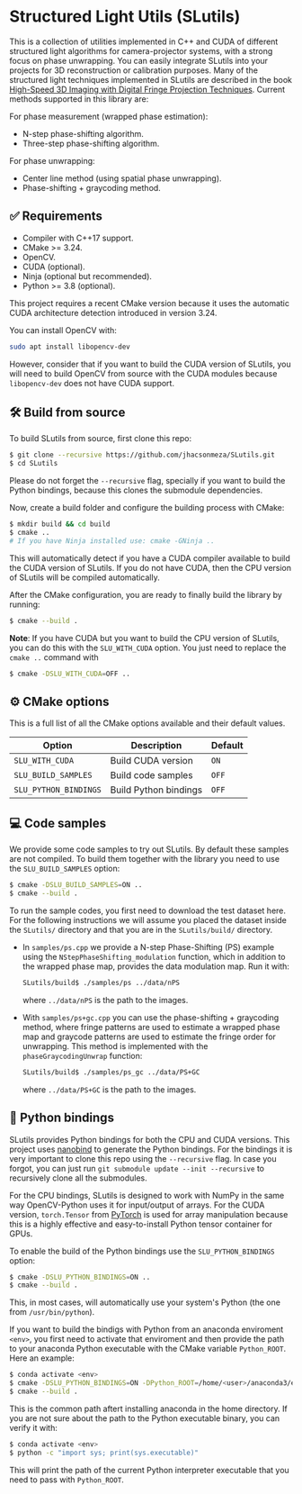 # Structured Light Utils (SLutils)

This is a collection of utilities implemented in C++ and CUDA of different structured light algorithms for camera-projector systems, with a strong focus on phase unwrapping. You can easily integrate SLutils into your projects for 3D reconstruction or calibration purposes. Many of the structured light techniques implemented in SLutils are described in the book [High-Speed 3D Imaging with Digital Fringe Projection Techniques](https://www.routledge.com/High-Speed-3D-Imaging-with-Digital-Fringe-Projection-Techniques/Zhang/p/book/9780367869724). Current methods supported in this library are:

For phase measurement (wrapped phase estimation):
* N-step phase-shifting algorithm.
* Three-step phase-shifting algorithm.

For phase unwrapping:
* Center line method (using spatial phase unwrapping).
* Phase-shifting + graycoding method.


## ✅ Requirements
* Compiler with C++17 support.
* CMake >= 3.24.
* OpenCV.
* CUDA (optional).
* Ninja (optional but recommended).
* Python >= 3.8 (optional).

This project requires a recent CMake version because it uses the automatic CUDA architecture detection introduced in version 3.24.

You can install OpenCV with:
```bash
sudo apt install libopencv-dev
```
However, consider that if you want to build the CUDA version of SLutils, you will need to build OpenCV from source with the CUDA modules because `libopencv-dev` does not have CUDA support.


## 🛠️ Build from source
To build SLutils from source, first clone this repo:
```bash
$ git clone --recursive https://github.com/jhacsonmeza/SLutils.git
$ cd SLutils
```
Please do not forget the `--recursive` flag, specially if you want to build the Python bindings, because this clones the submodule dependencies.

Now, create a build folder and configure the building process with CMake:
```bash
$ mkdir build && cd build
$ cmake ..
# If you have Ninja installed use: cmake -GNinja ..
```
This will automatically detect if you have a CUDA compiler available to build the CUDA version of SLutils. If you do not have CUDA, then the CPU version of SLutils will be compiled automatically.

After the CMake configuration, you are ready to finally build the library by running:
```bash
$ cmake --build .
```

**Note**: If you have CUDA but you want to build the CPU version of SLutils, you can do this with the `SLU_WITH_CUDA` option. You just need to replace the `cmake ..` command with
```bash
$ cmake -DSLU_WITH_CUDA=OFF ..
```



## ⚙️ CMake options
This is a full list of all the CMake options available and their default values.

| **Option**             | **Description**       | **Default** |
|------------------------|-----------------------|-------------|
| `SLU_WITH_CUDA`        | Build CUDA version    | `ON`        |
| `SLU_BUILD_SAMPLES`    | Build code samples    | `OFF`       |
| `SLU_PYTHON_BINDINGS`  | Build Python bindings | `OFF`       |


## 💻 Code samples
We provide some code samples to try out SLutils. By default these samples are not compiled. To build them together with the library you need to use the `SLU_BUILD_SAMPLES` option:

```bash
$ cmake -DSLU_BUILD_SAMPLES=ON ..
$ cmake --build .
```

To run the sample codes, you first need to download the test dataset here. For the following instructions we will assume you placed the dataset inside the `SLutils/` directory and that you are in the `SLutils/build/` directory.

* In `samples/ps.cpp` we provide a N-step Phase-Shifting (PS) example using the `NStepPhaseShifting_modulation` function, which in addition to the wrapped phase map, provides the data modulation map. Run it with:
    ```bash
    SLutils/build$ ./samples/ps ../data/nPS
    ```
    where `../data/nPS` is the path to the images.

* With `samples/ps+gc.cpp` you can use the phase-shifting + graycoding method, where fringe patterns are used to estimate a wrapped phase map and graycode patterns are used to estimate the fringe order for unwrapping. This method is implemented with the `phaseGraycodingUnwrap` function:
    ```bash
    SLutils/build$ ./samples/ps_gc ../data/PS+GC
    ```
    where `../data/PS+GC` is the path to the images.


## 🐍 Python bindings
SLutils provides Python bindings for both the CPU and CUDA versions. This project uses [nanobind](https://github.com/wjakob/nanobind) to generate the Python bindings. For the bindings it is very important to clone this repo using the `--recursive` flag. In case you forgot, you can just run `git submodule update --init --recursive` to recursively clone all the submodules.

For the CPU bindings, SLutils is designed to work with NumPy in the same way OpenCV-Python uses it for input/output of arrays. For the CUDA version, `torch.Tensor` from [PyTorch](https://github.com/pytorch/pytorch) is used for array manipulation because this is a highly effective and easy-to-install Python tensor container for GPUs.

To enable the build of the Python bindings use the `SLU_PYTHON_BINDINGS` option:

```bash
$ cmake -DSLU_PYTHON_BINDINGS=ON ..
$ cmake --build .
```

This, in most cases, will automatically use your system's Python (the one from `/usr/bin/python`).

If you want to build the bindigs with Python from an anaconda enviroment `<env>`, you first need to activate that enviroment and then provide the path to your anaconda Python executable with the CMake variable `Python_ROOT`. Here an example:

```bash
$ conda activate <env>
$ cmake -DSLU_PYTHON_BINDINGS=ON -DPython_ROOT=/home/<user>/anaconda3/envs/<env>/bin/python ..
$ cmake --build .
```

This is the common path aftert installing anaconda in the home directory. If you are not sure about the path to the Python executable binary, you can verify it with:

```bash
$ conda activate <env>
$ python -c "import sys; print(sys.executable)"
```

This will print the path of the current Python interpreter executable that you need to pass with `Python_ROOT`.
